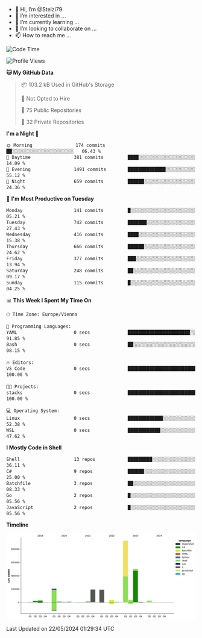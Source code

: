 - 👋 Hi, I’m @Stelzi79
- 👀 I’m interested in ...
- 🌱 I’m currently learning ...
- 💞️ I’m looking to collaborate on ...
- 📫 How to reach me ...

<!--START_SECTION:waka-->
![Code Time](http://img.shields.io/badge/Code%20Time-995%20hrs%208%20mins-blue)

![Profile Views](http://img.shields.io/badge/Profile%20Views-0-blue)

**🐱 My GitHub Data** 

> 📦 103.2 kB Used in GitHub's Storage 
 > 
> 🚫 Not Opted to Hire
 > 
> 📜 75 Public Repositories 
 > 
> 🔑 32 Private Repositories 
 > 
**I'm a Night 🦉** 

```text
🌞 Morning                174 commits         ██░░░░░░░░░░░░░░░░░░░░░░░   06.43 % 
🌆 Daytime                381 commits         ████░░░░░░░░░░░░░░░░░░░░░   14.09 % 
🌃 Evening                1491 commits        ██████████████░░░░░░░░░░░   55.12 % 
🌙 Night                  659 commits         ██████░░░░░░░░░░░░░░░░░░░   24.36 % 
```
📅 **I'm Most Productive on Tuesday** 

```text
Monday                   141 commits         █░░░░░░░░░░░░░░░░░░░░░░░░   05.21 % 
Tuesday                  742 commits         ███████░░░░░░░░░░░░░░░░░░   27.43 % 
Wednesday                416 commits         ████░░░░░░░░░░░░░░░░░░░░░   15.38 % 
Thursday                 666 commits         ██████░░░░░░░░░░░░░░░░░░░   24.62 % 
Friday                   377 commits         ███░░░░░░░░░░░░░░░░░░░░░░   13.94 % 
Saturday                 248 commits         ██░░░░░░░░░░░░░░░░░░░░░░░   09.17 % 
Sunday                   115 commits         █░░░░░░░░░░░░░░░░░░░░░░░░   04.25 % 
```


📊 **This Week I Spent My Time On** 

```text
🕑︎ Time Zone: Europe/Vienna

💬 Programming Languages: 
YAML                     0 secs              ███████████████████████░░   91.85 % 
Bash                     0 secs              ██░░░░░░░░░░░░░░░░░░░░░░░   08.15 % 

🔥 Editors: 
VS Code                  0 secs              █████████████████████████   100.00 % 

🐱‍💻 Projects: 
stacks                   0 secs              █████████████████████████   100.00 % 

💻 Operating System: 
Linux                    0 secs              █████████████░░░░░░░░░░░░   52.38 % 
WSL                      0 secs              ████████████░░░░░░░░░░░░░   47.62 % 
```

**I Mostly Code in Shell** 

```text
Shell                    13 repos            █████████░░░░░░░░░░░░░░░░   36.11 % 
C#                       9 repos             ██████░░░░░░░░░░░░░░░░░░░   25.00 % 
Batchfile                3 repos             ██░░░░░░░░░░░░░░░░░░░░░░░   08.33 % 
Go                       2 repos             █░░░░░░░░░░░░░░░░░░░░░░░░   05.56 % 
JavaScript               2 repos             █░░░░░░░░░░░░░░░░░░░░░░░░   05.56 % 
```



**Timeline**

![Lines of Code chart](https://raw.githubusercontent.com/Stelzi79/Stelzi79/main/assets/bar_graph.png)


 Last Updated on 22/05/2024 01:29:34 UTC
<!--END_SECTION:waka-->

<!---
Stelzi79/Stelzi79 is a ✨ special ✨ repository because its `README.md` (this file) appears on your GitHub profile.
You can click the Preview link to take a look at your changes.
--->
